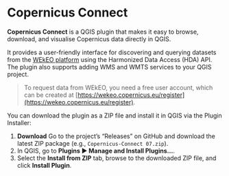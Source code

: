 # Copernicus Connect

**Copernicus Connect** is a QGIS plugin that makes it easy to browse, download, and visualise Copernicus data directly in QGIS.

It provides a user-friendly interface for discovering and querying datasets from the [WEkEO platform](https://wekeo.copernicus.eu/) using the Harmonized Data Access (HDA) API. The plugin also supports adding WMS and WMTS services to your QGIS project.

> To request data from WEkEO, you need a free user account, which can be created at [https://wekeo.copernicus.eu/register](https://wekeo.copernicus.eu/register).

You can download the plugin as a ZIP file and install it in QGIS via the Plugin Installer:

1. **Download** Go to the project’s “Releases” on GitHub and download the latest ZIP package (e.g., `Copernicus-Connect 07.zip`).
2. In QGIS, go to **Plugins ▶ Manage and Install Plugins…**.
3. Select the **Install from ZIP** tab, browse to the downloaded ZIP file, and click **Install Plugin**.
